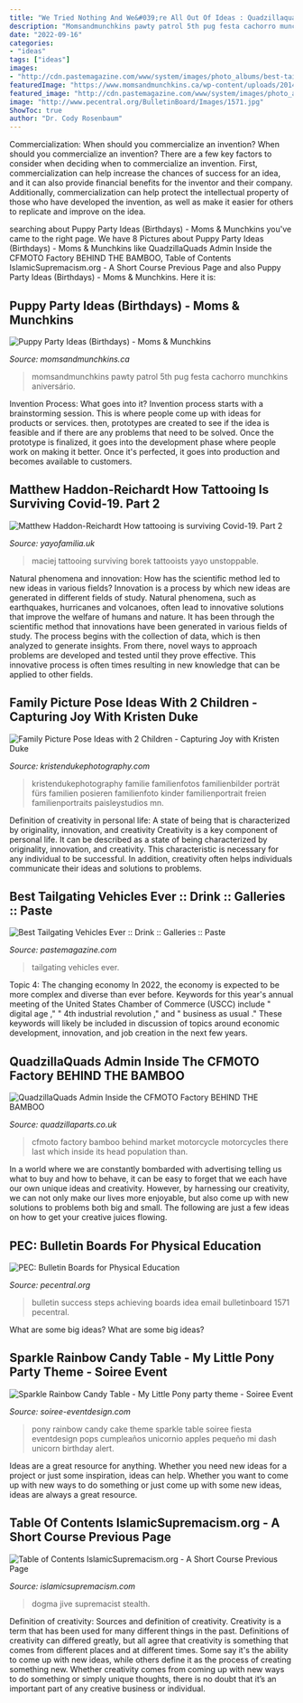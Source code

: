 ```yaml
---
title: "We Tried Nothing And We&#039;re All Out Of Ideas : Quadzillaquads Admin Inside The Cfmoto Factory Behind The Bamboo"
description: "Momsandmunchkins pawty patrol 5th pug festa cachorro munchkins aniversário"
date: "2022-09-16"
categories:
- "ideas"
tags: ["ideas"]
images:
- "http://cdn.pastemagazine.com/www/system/images/photo_albums/best-tailgating/large/gatortailgating.jpg?1384968217"
featuredImage: "https://www.momsandmunchkins.ca/wp-content/uploads/2014/02/puppy-party-ideas.jpg"
featured_image: "http://cdn.pastemagazine.com/www/system/images/photo_albums/best-tailgating/large/gatortailgating.jpg?1384968217"
image: "http://www.pecentral.org/BulletinBoard/Images/1571.jpg"
ShowToc: true
author: "Dr. Cody Rosenbaum"
---
```



Commercialization: When should you commercialize an invention?
When should you commercialize an invention? 
There are a few key factors to consider when deciding when to commercialize an invention. First, commercialization can help increase the chances of success for an idea, and it can also provide financial benefits for the inventor and their company. Additionally, commercialization can help protect the intellectual property of those who have developed the invention, as well as make it easier for others to replicate and improve on the idea.

	

		
searching about Puppy Party Ideas (Birthdays) - Moms &amp; Munchkins you've came to the right page. We have 8 Pictures about Puppy Party Ideas (Birthdays) - Moms &amp; Munchkins like QuadzillaQuads Admin Inside the CFMOTO Factory BEHIND THE BAMBOO, Table of Contents IslamicSupremacism.org - A Short Course Previous Page and also Puppy Party Ideas (Birthdays) - Moms &amp; Munchkins. Here it is:
		
    
## Puppy Party Ideas (Birthdays) - Moms &amp; Munchkins

<img loading=lazy src="https://www.momsandmunchkins.ca/wp-content/uploads/2014/02/puppy-party-ideas.jpg" onerror="this.onerror=null;this.src='https://tse2.mm.bing.net/th?id=OIP.pt_aEb4HHWsLHKX5Iyrj4AHaOD&amp;pid=15.1';" alt="Puppy Party Ideas (Birthdays) - Moms &amp; Munchkins">

_Source: momsandmunchkins.ca_

>momsandmunchkins pawty patrol 5th pug festa cachorro munchkins aniversário. 

	

Invention Process: What goes into it?
Invention process starts with a brainstorming session. This is where people come up with ideas for products or services. then, prototypes are created to see if the idea is feasible and if there are any problems that need to be solved. Once the prototype is finalized, it goes into the development phase where people work on making it better. Once it's perfected, it goes into production and becomes available to customers.

    
## Matthew Haddon-Reichardt How Tattooing Is Surviving Covid-19. Part 2

<img loading=lazy src="https://cdn.shopify.com/s/files/1/2156/7915/files/93836273_2688846224730820_7482007942175129600_n_c092e001-080e-4917-9ef2-9949c5e0995d_large.jpg?v=1591204186" onerror="this.onerror=null;this.src='https://tse1.mm.bing.net/th?id=OIP.47eO0BP8f0mHAASZF5IlWwAAAA&amp;pid=15.1';" alt="Matthew Haddon-Reichardt How tattooing is surviving Covid-19. Part 2">

_Source: yayofamilia.uk_

>maciej tattooing surviving borek tattooists yayo unstoppable. 

	

Natural phenomena and innovation: How has the scientific method led to new ideas in various fields?
Innovation is a process by which new ideas are generated in different fields of study. Natural phenomena, such as earthquakes, hurricanes and volcanoes, often lead to innovative solutions that improve the welfare of humans and nature. It has been through the scientific method that innovations have been generated in various fields of study. The process begins with the collection of data, which is then analyzed to generate insights. From there, novel ways to approach problems are developed and tested until they prove effective. This innovative process is often times resulting in new knowledge that can be applied to other fields.

    
## Family Picture Pose Ideas With 2 Children - Capturing Joy With Kristen Duke

<img loading=lazy src="https://www.kristendukephotography.com/wp-content/uploads/2015/09/Plaid-Shirts.jpg" onerror="this.onerror=null;this.src='https://tse1.mm.bing.net/th?id=OIP.o4kkGXqml2iUVcBoxgw3ngAAAA&amp;pid=15.1';" alt="Family Picture Pose Ideas with 2 Children - Capturing Joy with Kristen Duke">

_Source: kristendukephotography.com_

>kristendukephotography familie familienfotos familienbilder porträt fürs familien posieren familienfoto kinder familienportrait freien familienportraits paisleystudios mn. 

	

Definition of creativity in personal life: A state of being that is characterized by originality, innovation, and creativity
Creativity is a key component of personal life. It can be described as a state of being characterized by originality, innovation, and creativity. This characteristic is necessary for any individual to be successful. In addition, creativity often helps individuals communicate their ideas and solutions to problems.

    
## Best Tailgating Vehicles Ever :: Drink :: Galleries :: Paste

<img loading=lazy src="http://cdn.pastemagazine.com/www/system/images/photo_albums/best-tailgating/large/gatortailgating.jpg?1384968217" onerror="this.onerror=null;this.src='https://tse3.mm.bing.net/th?id=OIP.IFe4WsOLKAPQycEgxpITjwHaE-&amp;pid=15.1';" alt="Best Tailgating Vehicles Ever :: Drink :: Galleries :: Paste">

_Source: pastemagazine.com_

>tailgating vehicles ever. 

	

Topic 4: The changing economy
In 2022, the economy is expected to be more complex and diverse than ever before. Keywords for this year's annual meeting of the United States Chamber of Commerce (USCC) include " digital age ," " 4th industrial revolution ," and " business as usual ." 
These keywords will likely be included in discussion of topics around economic development, innovation, and job creation in the next few years.

    
## QuadzillaQuads Admin Inside The CFMOTO Factory BEHIND THE BAMBOO

<img loading=lazy src="https://cdn.shopify.com/s/files/1/0037/7248/1647/articles/thumbnail_228ce3f4-1004-496c-900c-ebffb361289e_1024x1024.png?v=1550579427" onerror="this.onerror=null;this.src='https://tse2.mm.bing.net/th?id=OIP.H350M0eE4ZiBSsygXZTzmAHaHa&amp;pid=15.1';" alt="QuadzillaQuads Admin Inside the CFMOTO Factory BEHIND THE BAMBOO">

_Source: quadzillaparts.co.uk_

>cfmoto factory bamboo behind market motorcycle motorcycles there last which inside its head population than. 

	

In a world where we are constantly bombarded with advertising telling us what to buy and how to behave, it can be easy to forget that we each have our own unique ideas and creativity. However, by harnessing our creativity, we can not only make our lives more enjoyable, but also come up with new solutions to problems both big and small. The following are just a few ideas on how to get your creative juices flowing.

    
## PEC: Bulletin Boards For Physical Education

<img loading=lazy src="http://www.pecentral.org/BulletinBoard/Images/1571.jpg" onerror="this.onerror=null;this.src='https://tse1.mm.bing.net/th?id=OIP.ja54IfhBUQoX4UYsBCYDrAHaFj&amp;pid=15.1';" alt="PEC: Bulletin Boards for Physical Education">

_Source: pecentral.org_

>bulletin success steps achieving boards idea email bulletinboard 1571 pecentral. 

	

What are some big ideas?
What are some big ideas?

    
## Sparkle Rainbow Candy Table - My Little Pony Party Theme - Soiree Event

<img loading=lazy src="https://soiree-eventdesign.com/wp-content/uploads/2014/04/rainbow-cake-pops.jpg" onerror="this.onerror=null;this.src='https://tse3.mm.bing.net/th?id=OIP.c5Cw4k7SsSm5_La58_2vwgHaKk&amp;pid=15.1';" alt="Sparkle Rainbow Candy Table - My Little Pony party theme - Soiree Event">

_Source: soiree-eventdesign.com_

>pony rainbow candy cake theme sparkle table soiree fiesta eventdesign pops cumpleaños unicornio apples pequeño mi dash unicorn birthday alert. 

	

Ideas are a great resource for anything. Whether you need new ideas for a project or just some inspiration, ideas can help. Whether you want to come up with new ways to do something or just come up with some new ideas, ideas are always a great resource.

    
## Table Of Contents IslamicSupremacism.org - A Short Course Previous Page

<img loading=lazy src="http://islamicsupremacism.com/University_Dogma_on_IS%26J_files/imgres.jpg" onerror="this.onerror=null;this.src='https://tse1.mm.bing.net/th?id=OIP.fYa6t4GMoAW4qGJKvO6btgAAAA&amp;pid=15.1';" alt="Table of Contents IslamicSupremacism.org - A Short Course Previous Page">

_Source: islamicsupremacism.com_

>dogma jive supremacist stealth. 

	

Definition of creativity: Sources and definition of creativity.
Creativity is a term that has been used for many different things in the past. Definitions of creativity can differed greatly, but all agree that creativity is something that comes from different places and at different times. Some say it's the ability to come up with new ideas, while others define it as the process of creating something new. Whether creativity comes from coming up with new ways to do something or simply unique thoughts, there is no doubt that it’s an important part of any creative business or individual.

